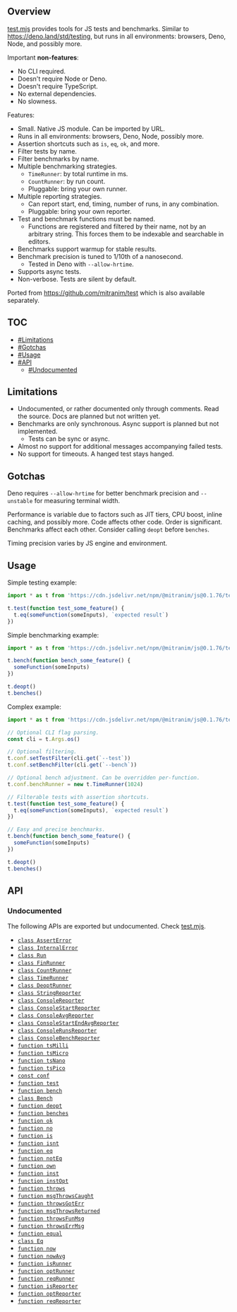 ## Overview

[test.mjs](../test.mjs) provides tools for JS tests and benchmarks. Similar to https://deno.land/std/testing, but runs in all environments: browsers, Deno, Node, and possibly more.

Important **non-features**:

  * No CLI required.
  * Doesn't require Node or Deno.
  * Doesn't require TypeScript.
  * No external dependencies.
  * No slowness.

Features:

  * Small. Native JS module. Can be imported by URL.
  * Runs in all environments: browsers, Deno, Node, possibly more.
  * Assertion shortcuts such as `is`, `eq`, `ok`, and more.
  * Filter tests by name.
  * Filter benchmarks by name.
  * Multiple benchmarking strategies.
    * `TimeRunner`: by total runtime in ms.
    * `CountRunner`: by run count.
    * Pluggable: bring your own runner.
  * Multiple reporting strategies.
    * Can report start, end, timing, number of runs, in any combination.
    * Pluggable: bring your own reporter.
  * Test and benchmark functions must be named.
    * Functions are registered and filtered by their name, not by an arbitrary string. This forces them to be indexable and searchable in editors.
  * Benchmarks support warmup for stable results.
  * Benchmark precision is tuned to 1/10th of a nanosecond.
    * Tested in Deno with `--allow-hrtime`.
  * Supports async tests.
  * Non-verbose. Tests are silent by default.

Ported from https://github.com/mitranim/test which is also available separately.

## TOC

* [#Limitations](#limitations)
* [#Gotchas](#gotchas)
* [#Usage](#usage)
* [#API](#api)
  * [#Undocumented](#undocumented)

## Limitations

* Undocumented, or rather documented only through comments. Read the source. Docs are planned but not written yet.
* Benchmarks are only synchronous. Async support is planned but not implemented.
  * Tests can be sync or async.
* Almost no support for additional messages accompanying failed tests.
* No support for timeouts. A hanged test stays hanged.

## Gotchas

Deno requires `--allow-hrtime` for better benchmark precision and `--unstable` for measuring terminal width.

Performance is variable due to factors such as JIT tiers, CPU boost, inline caching, and possibly more. Code affects other code. Order is significant. Benchmarks affect each other. Consider calling `deopt` before `benches`.

Timing precision varies by JS engine and environment.

## Usage

Simple testing example:

```js
import * as t from 'https://cdn.jsdelivr.net/npm/@mitranim/js@0.1.76/test.mjs'

t.test(function test_some_feature() {
  t.eq(someFunction(someInputs), `expected result`)
})
```

Simple benchmarking example:

```js
import * as t from 'https://cdn.jsdelivr.net/npm/@mitranim/js@0.1.76/test.mjs'

t.bench(function bench_some_feature() {
  someFunction(someInputs)
})

t.deopt()
t.benches()
```

Complex example:

```js
import * as t from 'https://cdn.jsdelivr.net/npm/@mitranim/js@0.1.76/test.mjs'

// Optional CLI flag parsing.
const cli = t.Args.os()

// Optional filtering.
t.conf.setTestFilter(cli.get(`--test`))
t.conf.setBenchFilter(cli.get(`--bench`))

// Optional bench adjustment. Can be overridden per-function.
t.conf.benchRunner = new t.TimeRunner(1024)

// Filterable tests with assertion shortcuts.
t.test(function test_some_feature() {
  t.eq(someFunction(someInputs), `expected result`)
})

// Easy and precise benchmarks.
t.bench(function bench_some_feature() {
  someFunction(someInputs)
})

t.deopt()
t.benches()
```

## API

### Undocumented

The following APIs are exported but undocumented. Check [test.mjs](../test.mjs).

  * [`class AssertError`](../test.mjs#L8)
  * [`class InternalError`](../test.mjs#L17)
  * [`class Run`](../test.mjs#L29)
  * [`class FinRunner`](../test.mjs#L106)
  * [`class CountRunner`](../test.mjs#L152)
  * [`class TimeRunner`](../test.mjs#L180)
  * [`class DeoptRunner`](../test.mjs#L226)
  * [`class StringReporter`](../test.mjs#L236)
  * [`class ConsoleReporter`](../test.mjs#L275)
  * [`class ConsoleStartReporter`](../test.mjs#L286)
  * [`class ConsoleAvgReporter`](../test.mjs#L296)
  * [`class ConsoleStartEndAvgReporter`](../test.mjs#L313)
  * [`class ConsoleRunsReporter`](../test.mjs#L327)
  * [`class ConsoleBenchReporter`](../test.mjs#L340)
  * [`function tsMilli`](../test.mjs#L349)
  * [`function tsMicro`](../test.mjs#L350)
  * [`function tsNano`](../test.mjs#L351)
  * [`function tsPico`](../test.mjs#L352)
  * [`const conf`](../test.mjs#L355)
  * [`function test`](../test.mjs#L402)
  * [`function bench`](../test.mjs#L437)
  * [`class Bench`](../test.mjs#L449)
  * [`function deopt`](../test.mjs#L479)
  * [`function benches`](../test.mjs#L489)
  * [`function ok`](../test.mjs#L510)
  * [`function no`](../test.mjs#L568)
  * [`function is`](../test.mjs#L579)
  * [`function isnt`](../test.mjs#L595)
  * [`function eq`](../test.mjs#L605)
  * [`function notEq`](../test.mjs#L616)
  * [`function own`](../test.mjs#L626)
  * [`function inst`](../test.mjs#L645)
  * [`function instOpt`](../test.mjs#L659)
  * [`function throws`](../test.mjs#L672)
  * [`function msgThrowsCaught`](../test.mjs#L707)
  * [`function throwsGotErr`](../test.mjs#L725)
  * [`function msgThrowsReturned`](../test.mjs#L742)
  * [`function throwsFunMsg`](../test.mjs#L750)
  * [`function throwsErrMsg`](../test.mjs#L755)
  * [`function equal`](../test.mjs#L780)
  * [`class Eq`](../test.mjs#L782)
  * [`function now`](../test.mjs#L898)
  * [`function nowAvg`](../test.mjs#L909)
  * [`function isRunner`](../test.mjs#L918)
  * [`function optRunner`](../test.mjs#L919)
  * [`function reqRunner`](../test.mjs#L921)
  * [`function isReporter`](../test.mjs#L926)
  * [`function optReporter`](../test.mjs#L929)
  * [`function reqReporter`](../test.mjs#L930)
